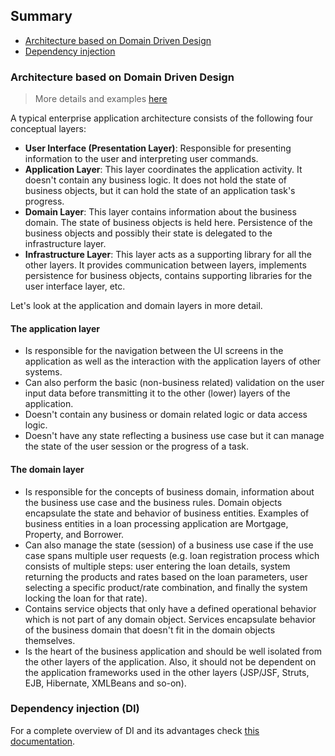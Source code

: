 ## Summary

- [Architecture based on Domain Driven Design](#architecture-based-on-domain-driven-design)
- [Dependency injection](#dependency-injection)

### Architecture based on Domain Driven Design

> More details and examples [here](https://www.infoq.com/articles/ddd-in-practice/)

A typical enterprise application architecture consists of the following four conceptual layers:

- **User Interface (Presentation Layer)**: Responsible for presenting information to the user and interpreting user commands.
- **Application Layer**: This layer coordinates the application activity. It doesn't contain any business logic. It does not hold the state of business objects, but it can hold the state of an application task's progress.
- **Domain Layer**: This layer contains information about the business domain. The state of business objects is held here. Persistence of the business objects and possibly their state is delegated to the infrastructure layer.
- **Infrastructure Layer**: This layer acts as a supporting library for all the other layers. It provides communication between layers, implements persistence for business objects, contains supporting libraries for the user interface layer, etc.

Let's look at the application and domain layers in more detail. 

#### The application layer

- Is responsible for the navigation between the UI screens in the application as well as the interaction with the application layers of other systems.
- Can also perform the basic (non-business related) validation on the user input data before transmitting it to the other (lower) layers of the application.
- Doesn't contain any business or domain related logic or data access logic.
- Doesn't have any state reflecting a business use case but it can manage the state of the user session or the progress of a task.

#### The domain layer

- Is responsible for the concepts of business domain, information about the business use case and the business rules. Domain objects encapsulate the state and behavior of business entities. Examples of business entities in a loan processing application are Mortgage, Property, and Borrower.
- Can also manage the state (session) of a business use case if the use case spans multiple user requests (e.g. loan registration process which consists of multiple steps: user entering the loan details, system returning the products and rates based on the loan parameters, user selecting a specific product/rate combination, and finally the system locking the loan for that rate).
- Contains service objects that only have a defined operational behavior which is not part of any domain object. Services encapsulate behavior of the business domain that doesn't fit in the domain objects themselves.
- Is the heart of the business application and should be well isolated from the other layers of the application. Also, it should not be dependent on the application frameworks used in the other layers (JSP/JSF, Struts, EJB, Hibernate, XMLBeans and so-on).

### Dependency injection (DI)

For a complete overview of DI and its advantages check [this documentation](https://docs.microsoft.com/en-us/dotnet/core/extensions/dependency-injection).